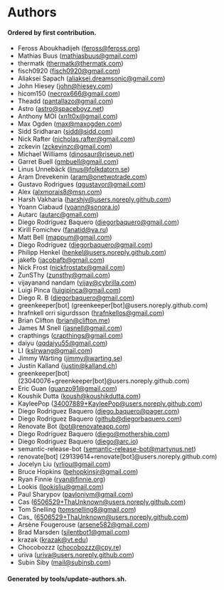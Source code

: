 # Authors

#### Ordered by first contribution.

- Feross Aboukhadijeh (feross@feross.org)
- Mathias Buus (mathiasbuus@gmail.com)
- thermatk (thermatk@thermatk.com)
- fisch0920 (fisch0920@gmail.com)
- Aliaksei Sapach (aliaksei.dreamsonic@gmail.com)
- John Hiesey (john@hiesey.com)
- hicom150 (necrox666@gmail.com)
- Theadd (pantallazo@gmail.com)
- Astro (astro@spaceboyz.net)
- Anthony MOI (xn1t0x@gmail.com)
- Max Ogden (max@maxogden.com)
- Sidd Sridharan (sidd@sidd.com)
- Nick Rafter (nicholas.rafter@gmail.com)
- zckevin (zckevinzc@gmail.com)
- Michael Williams (dinosaur@riseup.net)
- Garret Buell (gmbuell@gmail.com)
- Linus Unnebäck (linus@folkdatorn.se)
- Aram Drevekenin (aram@onetwotrade.com)
- Gustavo Rodrigues (qgustavor@gmail.com)
- Alex (alxmorais8@msn.com)
- Harsh Vakharia (harshjv@users.noreply.github.com)
- Yoann Ciabaud (yoann@sonora.io)
- Autarc (autarc@gmail.com)
- Diego Rodríguez Baquero (diegorbaquero@gmail.com)
- Kirill Fomichev (fanatid@ya.ru)
- Matt Bell (mappum@gmail.com)
- Diego Rodríguez (diegorbaquero@gmail.com)
- Philipp Henkel (henkel@users.noreply.github.com)
- jakefb (jacobafb@gmail.com)
- Nick Frost (nickfrostatx@gmail.com)
- ZunSThy (zunsthy@gmail.com)
- vijayanand nandam (vijay@cybrilla.com)
- Luigi Pinca (luigipinca@gmail.com)
- Diego R. B (diegorbaquero@gmail.com)
- greenkeeper[bot] (greenkeeper[bot]@users.noreply.github.com)
- hrafnkell orri sigurdsson (hrafnkellos@gmail.com)
- Brian Clifton (brian@clifton.me)
- James M Snell (jasnell@gmail.com)
- crapthings (crapthings@gmail.com)
- daiyu (qqdaiyu55@gmail.com)
- LI (kslrwang@gmail.com)
- Jimmy Wärting (jimmy@warting.se)
- Justin Kalland (justin@kalland.ch)
- greenkeeper[bot] (23040076+greenkeeper[bot]@users.noreply.github.com)
- Eric Guan (guanzo91@gmail.com)
- Koushik Dutta (koush@koushikdutta.com)
- KayleePop (34007889+KayleePop@users.noreply.github.com)
- Diego Rodriguez Baquero (diego.baquero@pager.com)
- Diego Rodríguez Baquero (github@diegorbaquero.com)
- Renovate Bot (bot@renovateapp.com)
- Diego Rodríguez Baquero (diego@mothership.com)
- Diego Rodriguez Baquero (diego@arc.io)
- semantic-release-bot (semantic-release-bot@martynus.net)
- renovate[bot] (29139614+renovate[bot]@users.noreply.github.com)
- Jocelyn Liu (yrliou@gmail.com)
- Bruce Hopkins (behopkinsjr@gmail.com)
- Ryan Finnie (ryan@finnie.org)
- Lookis (lookisliu@gmail.com)
- Paul Sharypov (pavloniym@gmail.com)
- Cas (6506529+ThaUnknown@users.noreply.github.com)
- Tom Snelling (tomsnelling8@gmail.com)
- Cas_ (6506529+ThaUnknown@users.noreply.github.com)
- Arsène Fougerouse (arsene582@gmail.com)
- Brad Marsden (silentbot1@gmail.com)
- krazak (krazak@vt.edu)
- Chocobozzz (chocobozzz@cpy.re)
- uriva (uriva@users.noreply.github.com)
- Subin Siby (mail@subinsb.com)

#### Generated by tools/update-authors.sh.
